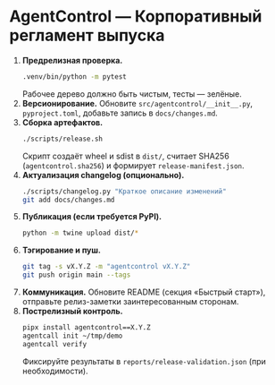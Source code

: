 # AgentControl — Корпоративный регламент выпуска

1. **Предрелизная проверка.**
   ```bash
   .venv/bin/python -m pytest
   ```
   Рабочее дерево должно быть чистым, тесты — зелёные.
2. **Версионирование.** Обновите `src/agentcontrol/__init__.py`, `pyproject.toml`, добавьте запись в `docs/changes.md`.
3. **Сборка артефактов.**
   ```bash
   ./scripts/release.sh
   ```
   Скрипт создаёт wheel и sdist в `dist/`, считает SHA256 (`agentcontrol.sha256`) и формирует `release-manifest.json`.
4. **Актуализация changelog (опционально).**
   ```bash
   ./scripts/changelog.py "Краткое описание изменений"
   git add docs/changes.md
   ```
5. **Публикация (если требуется PyPI).**
   ```bash
   python -m twine upload dist/*
   ```
6. **Тэгирование и пуш.**
   ```bash
   git tag -s vX.Y.Z -m "agentcontrol vX.Y.Z"
   git push origin main --tags
   ```
7. **Коммуникация.** Обновите README (секция «Быстрый старт»), отправьте релиз-заметки заинтересованным сторонам.
8. **Пострелизный контроль.**
   ```bash
   pipx install agentcontrol==X.Y.Z
   agentcall init ~/tmp/demo
   agentcall verify
   ```
   Фиксируйте результаты в `reports/release-validation.json` (при необходимости).
